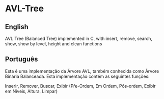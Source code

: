 AVL-Tree
========

English
---

AVL Tree (Balanced Tree) implemented in C, with insert, remove, search, show, show by level, height and clean functions

Português
---

Esta é uma implementação da Árvore AVL, também conhecida como Árvore Binária Balanceada. Esta implementação contém as seguintes funções:

Inserir, Remover, Buscar, Exibir (Pŕe-Ordem, Em Ordem, Pós-ordem, Exibir em Níveis, Altura, Limpar)
